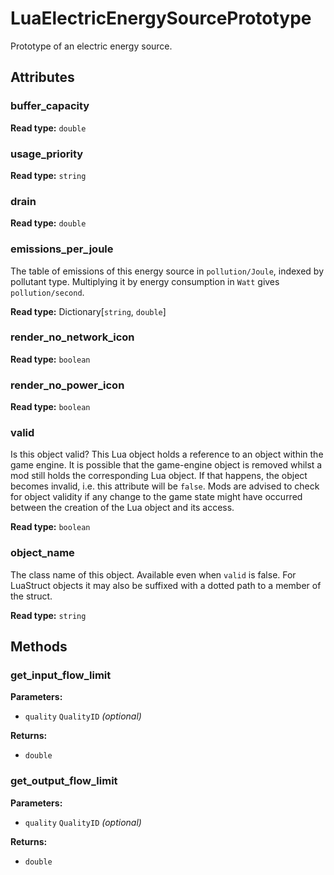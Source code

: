 # LuaElectricEnergySourcePrototype

Prototype of an electric energy source.

## Attributes

### buffer_capacity

**Read type:** `double`

### usage_priority

**Read type:** `string`

### drain

**Read type:** `double`

### emissions_per_joule

The table of emissions of this energy source in `pollution/Joule`, indexed by pollutant type. Multiplying it by energy consumption in `Watt` gives `pollution/second`.

**Read type:** Dictionary[`string`, `double`]

### render_no_network_icon

**Read type:** `boolean`

### render_no_power_icon

**Read type:** `boolean`

### valid

Is this object valid? This Lua object holds a reference to an object within the game engine. It is possible that the game-engine object is removed whilst a mod still holds the corresponding Lua object. If that happens, the object becomes invalid, i.e. this attribute will be `false`. Mods are advised to check for object validity if any change to the game state might have occurred between the creation of the Lua object and its access.

**Read type:** `boolean`

### object_name

The class name of this object. Available even when `valid` is false. For LuaStruct objects it may also be suffixed with a dotted path to a member of the struct.

**Read type:** `string`

## Methods

### get_input_flow_limit

**Parameters:**

- `quality` `QualityID` *(optional)*

**Returns:**

- `double`

### get_output_flow_limit

**Parameters:**

- `quality` `QualityID` *(optional)*

**Returns:**

- `double`

